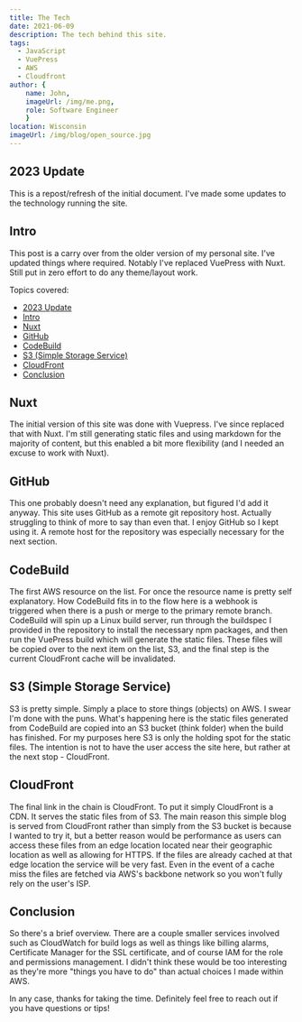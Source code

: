 ```yaml
---
title: The Tech
date: 2021-06-09
description: The tech behind this site.
tags: 
  - JavaScript
  - VuePress
  - AWS
  - Cloudfront
author: { 
    name: John,
    imageUrl: /img/me.png,
    role: Software Engineer
    }
location: Wisconsin
imageUrl: /img/blog/open_source.jpg
---
```

## 2023 Update

This is a repost/refresh of the initial document. I've made some updates to the technology running the site.

## Intro

This post is a carry over from the older version of my personal site. I've updated things where required. Notably I've replaced VuePress with Nuxt. Still put in zero effort to do any theme/layout work.

Topics covered:

- [2023 Update](#2023-update)
- [Intro](#intro)
- [Nuxt](#nuxt)
- [GitHub](#github)
- [CodeBuild](#codebuild)
- [S3 (Simple Storage Service)](#s3-simple-storage-service)
- [CloudFront](#cloudfront)
- [Conclusion](#conclusion)

## Nuxt

The initial version of this site was done with Vuepress. I've since replaced that with Nuxt. I'm still generating static files and using markdown for the majority of content, but this enabled a bit more flexibility (and I needed an excuse to work with Nuxt).

## GitHub

This one probably doesn't need any explanation, but figured I'd add it anyway. This site uses GitHub as a remote git repository host. Actually struggling to think of more to say than even that. I enjoy GitHub so I kept using it. A remote host for the repository was especially necessary for the next section.

## CodeBuild

The first AWS resource on the list. For once the resource name is pretty self explanatory. How CodeBuild fits in to the flow here is a webhook is triggered when there is a push or merge to the primary remote branch. CodeBuild will spin up a Linux build server, run through the buildspec I provided in the repository to install the necessary npm packages, and then run the VuePress build which will generate the static files. These files will be copied over to the next item on the list, S3, and the final step is the current CloudFront cache will be invalidated.

## S3 (Simple Storage Service)

S3 is pretty simple. Simply a place to store things (objects) on AWS. I swear I'm done with the puns. What's happening here is the static files generated from CodeBuild are copied into an S3 bucket (think folder) when the build has finished. For my purposes here S3 is only the holding spot for the static files. The intention is not to have the user access the site here, but rather at the next stop - CloudFront.

## CloudFront

The final link in the chain is CloudFront. To put it simply CloudFront is a CDN. It serves the static files from of S3. The main reason this simple blog is served from CloudFront rather than simply from the S3 bucket is because I wanted to try it, but a better reason would be performance as users can access these files from an edge location located near their geographic location as well as allowing for HTTPS. If the files are already cached at that edge location the service will be very fast. Even in the event of a cache miss the files are fetched via AWS's backbone network so you won't fully rely on the user's ISP.

## Conclusion

So there's a brief overview. There are a couple smaller services involved such as CloudWatch for build logs as well as things like billing alarms, Certificate Manager for the SSL certificate, and of course IAM for the role and permissions management. I didn't think these would be too interesting as they're more "things you have to do" than actual choices I made within AWS.

In any case, thanks for taking the time. Definitely feel free to reach out if you have questions or tips!